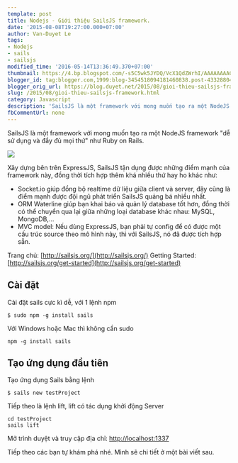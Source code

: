 ```yaml
---
template: post
title: Nodejs - Giới thiệu SailsJS framework.
date: '2015-08-08T19:27:00.000+07:00'
author: Van-Duyet Le
tags:
- Nodejs
- sails
- sailsjs
modified_time: '2016-05-14T13:36:49.370+07:00'
thumbnail: https://4.bp.blogspot.com/-s5C5wk5JYDQ/VcX1QdZWrhI/AAAAAAAACs8/Kw28tJWqIzY/s1600/sailsjs.PNG
blogger_id: tag:blogger.com,1999:blog-3454518094181460838.post-4332880434128439754
blogger_orig_url: https://blog.duyet.net/2015/08/gioi-thieu-sailsjs-framework.html
slug: /2015/08/gioi-thieu-sailsjs-framework.html
category: Javascript
description: 'SailsJS là một framework với mong muốn tạo ra một NodeJS framework "dễ sử dụng và đầy đủ mọi thứ" như Ruby on Rails.'
fbCommentUrl: none
---
```


SailsJS là một framework với mong muốn tạo ra một NodeJS framework "dễ sử dụng và đầy đủ mọi thứ" như Ruby on Rails.

![](https://4.bp.blogspot.com/-s5C5wk5JYDQ/VcX1QdZWrhI/AAAAAAAACs8/Kw28tJWqIzY/s1600/sailsjs.PNG)

Xây dựng bên trên ExpressJS, SailsJS tận dụng được những điểm mạnh của framework này, đồng thời tích hợp thêm khá nhiều thứ hay ho khác như:

- Socket.io giúp đồng bộ realtime dữ liệu giữa client và server, đây cũng là điểm mạnh được đội ngũ phát triển SailsJS quảng bá nhiều nhất.
- ORM Waterline giúp bạn khai báo và quản lý database tốt hơn, đồng thời có thể chuyển qua lại giữa những loại database khác nhau: MySQL, MongoDB,...
- MVC model: Nếu dùng ExpressJS, bạn phải tự config để có được một cấu trúc source theo mô hình này, thì với SailsJS, nó đã được tích hợp sẵn.

Trang chủ: [http://sailsjs.org/](http://sailsjs.org/)
Getting Started: [http://sailsjs.org/get-started](http://sailsjs.org/get-started)

## Cài đặt ##
Cài đặt sails cực kì dễ, với 1 lệnh npm 

```
$ sudo npm -g install sails
```

Với Windows hoặc Mac thì không cần sudo

```
npm -g install sails
```

## Tạo ứng dụng đầu tiên ##
Tạo ứng dụng Sails bằng lệnh

```
$ sails new testProject
```

Tiếp theo là lệnh lift, lift có tác dụng khởi động Server

```
cd testProject
sails lift
```

Mở trình duyệt và truy cập địa chỉ: [http://localhost:1337](http://localhost:1337/)

Tiếp theo các bạn tự khám phá nhé. Mình sẽ chi tiết ở một bài viết sau.
